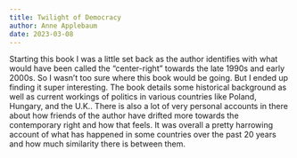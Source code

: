 ```yaml
---
title: Twilight of Democracy
author: Anne Applebaum
date: 2023-03-08
---
```


Starting this book I was a little set back as the author identifies with what
would have been called the “center-right” towards the late 1990s and early
2000s. So I wasn’t too sure where this book would be going. But I ended up
finding it super interesting. The book details some historical background as
well as current workings of politics in various countries like Poland, Hungary,
and the U.K.. There is also a lot of very personal accounts in there about how
friends of the author have drifted more towards the contemporary right and how
that feels. It was overall a pretty harrowing account of what has happened in
some countries over the past 20 years and how much similarity there is between
them.

